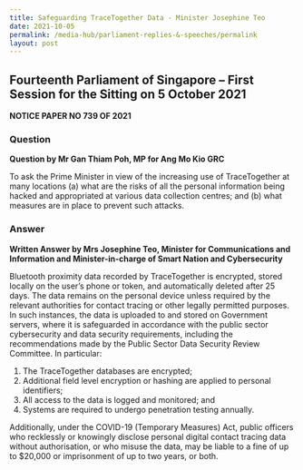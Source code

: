 ```yaml
---
title: Safeguarding TraceTogether Data - Minister Josephine Teo
date: 2021-10-05
permalink: /media-hub/parliament-replies-&-speeches/permalink
layout: post
---
```

## Fourteenth Parliament of Singapore – First Session for the Sitting on 5 October 2021

**NOTICE PAPER NO 739 OF 2021**

### Question

**Question by Mr Gan Thiam Poh, MP for Ang Mo Kio GRC**

To ask the Prime Minister in view of the increasing use of TraceTogether at many locations (a) what are the risks of all the personal information being hacked and appropriated at various data collection centres; and (b) what measures are in place to prevent such attacks.

### Answer


**Written Answer by Mrs Josephine Teo, Minister for Communications and Information and Minister-in-charge of Smart Nation and Cybersecurity**

Bluetooth proximity data recorded by TraceTogether is encrypted, stored locally on the user’s phone or token, and automatically deleted after 25 days. The data remains on the personal device unless required by the relevant authorities for contact tracing or other legally permitted purposes. In such instances, the data is uploaded to and stored on Government servers, where it is safeguarded in accordance with the public sector cybersecurity and data security requirements, including the recommendations made by the Public Sector Data Security Review Committee. In particular:

1. The TraceTogether databases are encrypted;
2. Additional field level encryption or hashing are applied to personal identifiers;
3. All access to the data is logged and monitored; and
4. Systems are required to undergo penetration testing annually. 

Additionally, under the COVID-19 (Temporary Measures) Act, public officers who recklessly or knowingly disclose personal digital contact tracing data without authorisation, or who misuse the data, may be liable to a fine of up to $20,000 or imprisonment of up to two years, or both.

